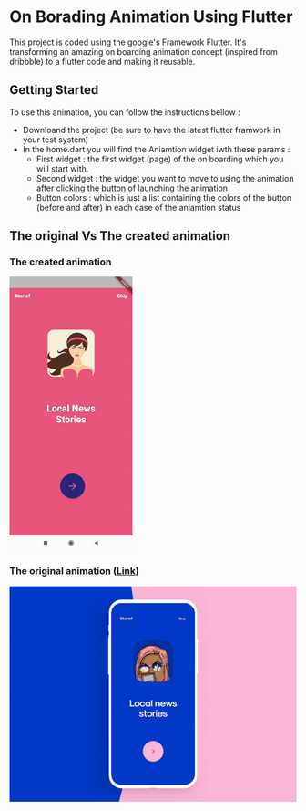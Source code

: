 # On Borading Animation Using Flutter

This project is coded using the google's Framework Flutter.
It's transforming an amazing on boarding animation concept (inspired from dribbble) to a flutter code and making it
reusable.

## Getting Started

To use this animation, you can follow the instructions bellow : 

- Downloand the project (be sure to have the latest flutter framwork in your test system)
- In the home.dart you will find the Aniamtion widget iwth these params :
    * First widget : the first widget (page) of the on boarding which you will start with.
    * Second widget : the widget you want to move to using the animation after clicking the button of launching the animation
    * Button colors : which is just a list containing the colors of the button (before and after) in each case of the aniamtion status

## The original Vs The created animation 

### The created animation

![alt The original animation](https://github.com/mouaadsk/CircleOnBoardingAnimation/blob/master/assets/GIFs/flutter-animation-circle.gif?raw=true)

### The original animation ([Link](https://dribbble.com/shots/6654320-Animated-Onboarding-Screens))

![alt The created animation](https://github.com/mouaadsk/CircleOnBoardingAnimation/blob/master/assets/GIFs/onBoardingCircle.gif?raw=true)
